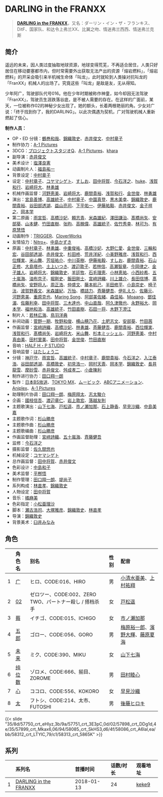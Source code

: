 # DARLING in the FRANXX


> <u>**[DARLING in the FRANXX](https://bgm.tv/subject/218711)**</u>，又名：ダーリン・イン・ザ・フランキス、DitF、国家队、和达令上弗兰XX、比翼之吻、情迷弗兰西西、情迷弗兰克斯

## 简介

遥远的未来，因人类过度抽取地球资源，地球变得荒芜，不再适合居住，人类只好居住在移动要塞都市内，但时常需要外出获取无法产出的资源「熔岩燃料」，「熔岩燃料」的开采会吸引来半机械生命体「叫龙」，此时就轮到人类操对抗叫龙的「FranXX」机械人的出场了。究竟这些「叫龙」是敌是友，无从得知。

少年阿广，驾驶部队代号016。他在少年时期被称作神童，如今却因无法驾驶「FranXX」，驾驶员生涯跌落谷底，是不被人需要的存在。在这样的广面前，某天，一位被称作02的神秘少女出现了。她的额头，长着两根艳丽的角。少女对广说：「终于找到你了，我的DARLING」。以此次偶遇为契机，广对驾驶机械人重新燃起了信心。

**制作人员：**
- OP・ED 分镜：[鶴巻和哉](https://bgm.tv/person/410)、[錦織敦史](https://bgm.tv/person/3223)、[赤井俊文](https://bgm.tv/person/7825)、[中村章子](https://bgm.tv/person/3310)
- 制作协力：[A-1 Pictures](https://bgm.tv/person/3525)
- 3DCG：[プロジェクトスタジオQ](https://bgm.tv/person/47516)、[A-1 Pictures](https://bgm.tv/person/3525)、[khara](https://bgm.tv/person/7444)
- 副导演：[赤井俊文](https://bgm.tv/person/7825)
- 美术设计：[塩澤良憲](https://bgm.tv/person/17517)
- 动画制片人：[福島祐一](https://bgm.tv/person/25715)
- 背景设定：[中村章子](https://bgm.tv/person/3310)
- 设定：[中村章子](https://bgm.tv/person/3310)、[コヤマシゲト](https://bgm.tv/person/11653)、[すしお](https://bgm.tv/person/2649)、[田中将賀](https://bgm.tv/person/3269)、[今石洋之](https://bgm.tv/person/1755)、[huke](https://bgm.tv/person/6505)、[浅賀和行](https://bgm.tv/person/15685)、[岩崎将大](https://bgm.tv/person/17845)、[林勇雄](https://bgm.tv/person/12787)
- 机械作画监督：[河野恵美](https://bgm.tv/person/12499)、[岩崎将大](https://bgm.tv/person/17845)、[鹿間貴裕](https://bgm.tv/person/12588)、[浅賀和行](https://bgm.tv/person/15685)、[金世俊](https://bgm.tv/person/12519)、[林勇雄](https://bgm.tv/person/12787)
- 演出：[宮島善博](https://bgm.tv/person/25742)、[高雄統子](https://bgm.tv/person/5828)、[中村章子](https://bgm.tv/person/3310)、[中園真登](https://bgm.tv/person/26481)、[黒木美幸](https://bgm.tv/person/20236)、[錦織敦史](https://bgm.tv/person/3223)、[鹿間貴裕](https://bgm.tv/person/12588)、[谷田部透湖](https://bgm.tv/person/26922)、[益山亮司](https://bgm.tv/person/11783)、[下平佑一](https://bgm.tv/person/26543)、[伊藤祐毅](https://bgm.tv/person/9871)、[赤井俊文](https://bgm.tv/person/7825)、[金子祥之](https://bgm.tv/person/27240)、[岡本学](https://bgm.tv/person/16005)
- 第二原画：[雨宮哲](https://bgm.tv/person/12578)、[高橋沙妃](https://bgm.tv/person/39700)、[頼志青](https://bgm.tv/person/48664)、[米森雄紀](https://bgm.tv/person/38846)、[澤田謙治](https://bgm.tv/person/29731)、[髙橋尚矢](https://bgm.tv/person/40887)、[安部葵](https://bgm.tv/person/37151)、[山本健](https://bgm.tv/person/36043)、[竹田直樹](https://bgm.tv/person/16022)、[张昀](https://bgm.tv/person/50860)、[高稼偉](https://bgm.tv/person/36979)、[高雄統子](https://bgm.tv/person/5828)、[佐竹秀幸](https://bgm.tv/person/25743)、[林可为](https://bgm.tv/person/43201)、[有原慧悟](https://bgm.tv/person/59869)
- 动画制作：[TRIGGER](https://bgm.tv/person/8008)、[CloverWorks](https://bgm.tv/person/32356)
- 友情協力：[Nitro+](https://bgm.tv/person/1736)、[中島かずき](https://bgm.tv/person/1757)
- 原画：[中村章子](https://bgm.tv/person/3310)、[林勇雄](https://bgm.tv/person/12787)、[中重俊祐](https://bgm.tv/person/26981)、[高橋沙妃](https://bgm.tv/person/39700)、[大野仁愛](https://bgm.tv/person/37592)、[金世俊](https://bgm.tv/person/12519)、[三輪和宏](https://bgm.tv/person/11562)、[谷田部透湖](https://bgm.tv/person/26922)、[赤井俊文](https://bgm.tv/person/7825)、[杉田柊](https://bgm.tv/person/27816)、[荒井洋紀](https://bgm.tv/person/27301)、[小美野雅彦](https://bgm.tv/person/12423)、[浅賀和行](https://bgm.tv/person/15685)、[西位輝実](https://bgm.tv/person/6847)、[米山舞](https://bgm.tv/person/12580)、[芳垣祐介](https://bgm.tv/person/11388)、[中川英樹](https://bgm.tv/person/21549)、[伊藤祐毅](https://bgm.tv/person/9871)、[すしお](https://bgm.tv/person/2649)、[鹿間貴裕](https://bgm.tv/person/12588)、[石山正修](https://bgm.tv/person/36617)、[大島塔也](https://bgm.tv/person/20709)、[土上いつき](https://bgm.tv/person/22067)、[渡辺敦子](https://bgm.tv/person/3682)、[若林信](https://bgm.tv/person/12586)、[高瀬智章](https://bgm.tv/person/12641)、[今岡律之](https://bgm.tv/person/24933)、[金子雄人](https://bgm.tv/person/22286)、[岩崎将大](https://bgm.tv/person/17845)、[錦織敦史](https://bgm.tv/person/3223)、[羊廷牧](https://bgm.tv/person/28321)、[石毛理恵](https://bgm.tv/person/32898)、[小林恵祐](https://bgm.tv/person/13576)、[小西紗希](https://bgm.tv/person/24979)、[五十嵐海](https://bgm.tv/person/21368)、[油布京子](https://bgm.tv/person/35696)、[堀剛史](https://bgm.tv/person/12189)、[飯田剛士](https://bgm.tv/person/36223)、[宮﨑詩織](https://bgm.tv/person/33529)、[川上雄介](https://bgm.tv/person/31129)、[長田信博](https://bgm.tv/person/41812)、[髙橋尚矢](https://bgm.tv/person/40887)、[安野将人](https://bgm.tv/person/13084)、[周正浩](https://bgm.tv/person/37200)、[仲盛文](https://bgm.tv/person/11504)、[藤本航己](https://bgm.tv/person/36471)、[半田修平](https://bgm.tv/person/14512)、[小島崇史](https://bgm.tv/person/12524)、[椅子汰](https://bgm.tv/person/26165)、[波賀野義文](https://bgm.tv/person/37162)、[米森雄紀](https://bgm.tv/person/38846)、[万怡](https://bgm.tv/person/38761)、[橋詰力](https://bgm.tv/person/34496)、[斉藤健吾](https://bgm.tv/person/26482)、[伊礼えり](https://bgm.tv/person/32333)、[佐藤元](https://bgm.tv/person/3260)、[河野恵美](https://bgm.tv/person/12499)、[重原克也](https://bgm.tv/person/19376)、[Maring Song](https://bgm.tv/person/35879)、[阿部美佐緒](https://bgm.tv/person/11377)、[森佳祐](https://bgm.tv/person/25655)、[Moaang](https://bgm.tv/person/36094)、[鄧佳湄](https://bgm.tv/person/28643)、[佐藤利幸](https://bgm.tv/person/3205)、[田中将賀](https://bgm.tv/person/3269)、[三木達也](https://bgm.tv/person/12237)、[中山直哉](https://bgm.tv/person/34627)、[阿久津徹也](https://bgm.tv/person/46795)、[永野裕大](https://bgm.tv/person/43222)、[岡本学](https://bgm.tv/person/16005)、[福地和浩](https://bgm.tv/person/35745)、[高雄統子](https://bgm.tv/person/5828)、[竹田直樹](https://bgm.tv/person/16022)、[石田一将](https://bgm.tv/person/25746)、[木野下澄江](https://bgm.tv/person/12878)
- 制片人：[若林広海](https://bgm.tv/person/23641)、[鳥羽洋典](https://bgm.tv/person/39868)
- 补间动画：[菅野一期](https://bgm.tv/person/36369)、[牧野和俊](https://bgm.tv/person/34821)、[横山穂乃花](https://bgm.tv/person/37240)、[土肥志文](https://bgm.tv/person/28060)、[安部葵](https://bgm.tv/person/37151)、[竹田茜](https://bgm.tv/person/59200)
- 作画监督：[宮﨑詩織](https://bgm.tv/person/33529)、[高橋沙妃](https://bgm.tv/person/39700)、[林勇雄](https://bgm.tv/person/12787)、[斉藤健吾](https://bgm.tv/person/26482)、[鹿間貴裕](https://bgm.tv/person/12588)、[西位輝実](https://bgm.tv/person/6847)、[浅賀和行](https://bgm.tv/person/15685)、[髙橋尚矢](https://bgm.tv/person/40887)、[岩崎将大](https://bgm.tv/person/17845)、[米山舞](https://bgm.tv/person/12580)、[杉本ミッシェル](https://bgm.tv/person/35415)、[河野恵美](https://bgm.tv/person/12499)、[中村真由美](https://bgm.tv/person/35414)、[田村里美](https://bgm.tv/person/25972)、[田中将賀](https://bgm.tv/person/3269)、[金世俊](https://bgm.tv/person/12519)、[竹田直樹](https://bgm.tv/person/16022)
- 音响：[HALF H・P STUDIO](https://bgm.tv/person/13619)
- 音响监督：[はたしょう二](https://bgm.tv/person/6745)
- 分镜：[神戸守](https://bgm.tv/person/1047)、[雨宮哲](https://bgm.tv/person/12578)、[高雄統子](https://bgm.tv/person/5828)、[中村章子](https://bgm.tv/person/3310)、[鹿間貴裕](https://bgm.tv/person/12588)、[今石洋之](https://bgm.tv/person/1755)、[入江泰浩](https://bgm.tv/person/224)、[谷田部透湖](https://bgm.tv/person/26922)、[高橋敦史](https://bgm.tv/person/3679)、[初見浩一](https://bgm.tv/person/2219)、[岡村天斎](https://bgm.tv/person/920)、[岡本学](https://bgm.tv/person/16005)、[錦織敦史](https://bgm.tv/person/3223)、[長井龍雪](https://bgm.tv/person/3179)、[摩砂雪](https://bgm.tv/person/254)、[赤井俊文](https://bgm.tv/person/7825)、[舛成孝二](https://bgm.tv/person/376)、[小倉陳利](https://bgm.tv/person/11403)
- 制作进行协力：[田口翔一朗](https://bgm.tv/person/50455)
- 製作：[日本BS放送](https://bgm.tv/person/28584)、[TOKYO MX](https://bgm.tv/person/27644)、[ムービック](https://bgm.tv/person/310)、[ABCアニメーション](https://bgm.tv/person/28583)、[Aniplex](https://bgm.tv/person/645)、[A-1 Pictures](https://bgm.tv/person/3525)
- 助理制片协调：[田口翔一朗](https://bgm.tv/person/50455)、[梅原翔太](https://bgm.tv/person/27888)、[志太駿介](https://bgm.tv/person/41668)
- 企画：[國枝信吾](https://bgm.tv/person/42669)、[渡辺章仁](https://bgm.tv/person/50194)、[岩上敦宏](https://bgm.tv/person/5782)、[落越友則](https://bgm.tv/person/39257)
- 主题歌演出：[山下七海](https://bgm.tv/person/13685)、[戸松遥](https://bgm.tv/person/4856)、[市ノ瀬加那](https://bgm.tv/person/31136)、[石上静香](https://bgm.tv/person/14414)、[早見沙織](https://bgm.tv/person/4895)、[中島美嘉](https://bgm.tv/person/10352)
- 主题歌作词：[杉山勝彦](https://bgm.tv/person/29729)
- 主题歌作曲：[杉山勝彦](https://bgm.tv/person/29729)
- 主题歌编曲：[杉山勝彦](https://bgm.tv/person/29729)
- 作画监督助理：[宮﨑詩織](https://bgm.tv/person/33529)、[五十嵐海](https://bgm.tv/person/21368)、[斉藤健吾](https://bgm.tv/person/26482)
- 监修：[今石洋之](https://bgm.tv/person/1755)
- 摄影监督：[佐久間悠也](https://bgm.tv/person/14445)
- 机械设定：[コヤマシゲト](https://bgm.tv/person/11653)
- 总作画监督：[田中将賀](https://bgm.tv/person/3269)、[赤井俊文](https://bgm.tv/person/7825)
- 色彩设计：[中島和子](https://bgm.tv/person/3513)
- 美术监督：[平栁悟](https://bgm.tv/person/14176)
- 制作管理：[田口翔一朗](https://bgm.tv/person/50455)、[堤尚子](https://bgm.tv/person/27300)
- 系列构成：[林直孝](https://bgm.tv/person/6028)、[錦織敦史](https://bgm.tv/person/3223)
- 人物设定：[田中将賀](https://bgm.tv/person/3269)
- 音乐：[橘麻美](https://bgm.tv/person/11082)
- 色彩指定：[小松亜理沙](https://bgm.tv/person/24271)
- 脚本：[瀬古浩司](https://bgm.tv/person/15614)、[大塚雅彦](https://bgm.tv/person/760)、[錦織敦史](https://bgm.tv/person/3223)、[林直孝](https://bgm.tv/person/6028)
- 导演：[錦織敦史](https://bgm.tv/person/3223)
- 背景美术：[臼井みなみ](https://bgm.tv/person/57069)

## 角色

|     |   角色名   |   别名  | 性别 |  配音  |
|:--- |:------  |:----      |:---  |:--   |
| 1 | [广](https://bgm.tv/character/57750) | ヒロ、CODE:016、HIRO | 男 | [小清水亜美](https://bgm.tv/person/4474)、[上村祐翔](https://bgm.tv/person/13932) |
| 2 | [02](https://bgm.tv/character/57751) | ゼロツー、CODE:002、ZERO TWO、パートナー殺し / 搭档杀手 | 女 | [戸松遥](https://bgm.tv/person/4856) |
| 3 | [莓](https://bgm.tv/character/57898) | イチゴ、CODE:015、ICHIGO | 女 | [市ノ瀬加那](https://bgm.tv/person/31136) |
| 4 | [五郎](https://bgm.tv/character/57899) | ゴロー、CODE:056、GORO | 男 | [梅原裕一郎](https://bgm.tv/person/15592)、[濱野大輝](https://bgm.tv/person/19515)、[藤原夏海](https://bgm.tv/person/22712) |
| 5 | [未来](https://bgm.tv/character/58085) | ミク、CODE:390、MIKU | 女 | [山下七海](https://bgm.tv/person/13685) |
| 6 | [纯位数](https://bgm.tv/character/58086) | ゾロメ、CODE:666、揃目、ZOROME | 男 | [田村睦心](https://bgm.tv/person/5636) |
| 7 | [心](https://bgm.tv/character/58312) | ココロ、CODE:556、KOKORO | 女 | [早見沙織](https://bgm.tv/person/4895) |
| 8 | [太](https://bgm.tv/character/58313) | フトシ、CODE:214、太市、FUTOSHI | 男 | [後藤ヒロキ](https://bgm.tv/person/7602) |

{{< slide "35/8d/57750_crt_eHlyz,3b/9a/57751_crt_3E3pC,0d/02/57898_crt_DDg1d,4e/35/57899_crt_Mkax6,06/94/58085_crt_SkHS3,d6/4f/58086_crt_A6Ial,ea/bb/58312_crt_LTYlC,79/c1/58313_crt_5865K" >}}

## 系列

|     | 系列名                   | 首播时间       | 话数/时长 | 观看地址                                                    |
| :-- | :-------------------- | :--------- | :---- | :------------------------------------------------------ |
| 1   |[DARLING in the FRANXX](https://bgm.tv/subject/218711)| 2018-01-13 | 24    | [keke9](https://www.keke9.app/play/22066-4-162313.html) |



